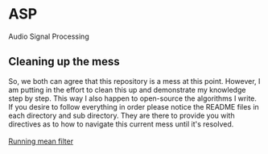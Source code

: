 # ASP
Audio Signal Processing

## Cleaning up the mess
So, we both can agree that this repository is a mess at this point. However, I am putting in the effort to clean this up and demonstrate my knowledge step by step. This way I also happen to open-source the algorithms I write. If you desire to follow everything in order please notice the README files in each directory and sub directory. They are there to provide you with directives as to how to navigate this current mess until it's resolved.
<br><br>
[Running mean filter](https://github.com/emirgo/ASP/time/meanSmooth.py)
